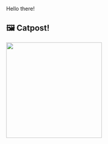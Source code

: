 Hello there!



## 🖼️ Catpost!

<sub>
    <img src="https://cdn2.thecatapi.com/images/4bl.gif" height="256">
</sub>

